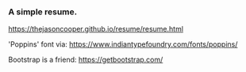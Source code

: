 ### A simple resume.
https://thejasoncooper.github.io/resume/resume.html

'Poppins' font via: https://www.indiantypefoundry.com/fonts/poppins/

Bootstrap is a friend: https://getbootstrap.com/ 